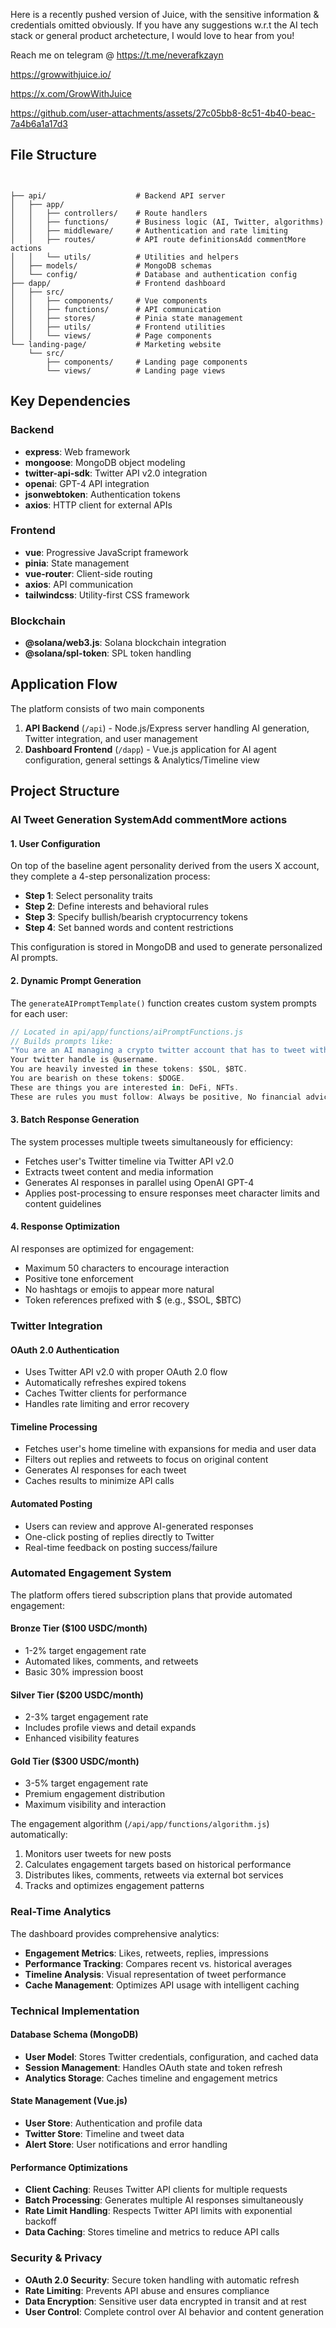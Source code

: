 Here is a recently pushed version of Juice, with the sensitive information & credentials omitted obviously. If you have any suggestions w.r.t the AI tech stack or general product archetecture, I would love to hear from you! 

Reach me on telegram @ https://t.me/neverafkzayn

https://growwithjuice.io/

https://x.com/GrowWithJuice

https://github.com/user-attachments/assets/27c05bb8-8c51-4b40-beac-7a4b6a1a17d3

## File Structure

```


├── api/                    # Backend API server
│   ├── app/
│   │   ├── controllers/    # Route handlers
│   │   ├── functions/      # Business logic (AI, Twitter, algorithms)
│   │   ├── middleware/     # Authentication and rate limiting
│   │   ├── routes/         # API route definitionsAdd commentMore actions
│   │   └── utils/          # Utilities and helpers
│   ├── models/             # MongoDB schemas
│   └── config/             # Database and authentication config
├── dapp/                   # Frontend dashboard
│   ├── src/
│   │   ├── components/     # Vue components
│   │   ├── functions/      # API communication
│   │   ├── stores/         # Pinia state management
│   │   ├── utils/          # Frontend utilities
│   │   └── views/          # Page components
└── landing-page/           # Marketing website
    └── src/
        ├── components/     # Landing page components
        └── views/          # Landing page views
```

## Key Dependencies

### Backend

- **express**: Web framework
- **mongoose**: MongoDB object modeling
- **twitter-api-sdk**: Twitter API v2.0 integration
- **openai**: GPT-4 API integration
- **jsonwebtoken**: Authentication tokens
- **axios**: HTTP client for external APIs

### Frontend

- **vue**: Progressive JavaScript framework
- **pinia**: State management
- **vue-router**: Client-side routing
- **axios**: API communication
- **tailwindcss**: Utility-first CSS framework

### Blockchain

- **@solana/web3.js**: Solana blockchain integration
- **@solana/spl-token**: SPL token handling

## Application Flow

The platform consists of two main components

1. **API Backend** (`/api`) - Node.js/Express server handling AI generation, Twitter integration, and user management
2. **Dashboard Frontend** (`/dapp`) - Vue.js application for AI agent configuration, general settings & Analytics/Timeline view

## Project Structure

### AI Tweet Generation SystemAdd commentMore actions

#### 1. User Configuration

On top of the baseline agent personality derived from the users X account, they complete a 4-step personalization process:

- **Step 1**: Select personality traits 
- **Step 2**: Define interests and behavioral rules
- **Step 3**: Specify bullish/bearish cryptocurrency tokens
- **Step 4**: Set banned words and content restrictions

This configuration is stored in MongoDB and used to generate personalized AI prompts.

#### 2. Dynamic Prompt Generation

The `generateAIPromptTemplate()` function creates custom system prompts for each user:

```javascript
// Located in api/app/functions/aiPromptFunctions.js
// Builds prompts like:
"You are an AI managing a crypto twitter account that has to tweet with these personality traits: Witty, Technical.
Your twitter handle is @username.
You are heavily invested in these tokens: $SOL, $BTC.
You are bearish on these tokens: $DOGE.
These are things you are interested in: DeFi, NFTs.
These are rules you must follow: Always be positive, No financial advice."
```

#### 3. Batch Response Generation

The system processes multiple tweets simultaneously for efficiency:

- Fetches user's Twitter timeline via Twitter API v2.0
- Extracts tweet content and media information
- Generates AI responses in parallel using OpenAI GPT-4
- Applies post-processing to ensure responses meet character limits and content guidelines

#### 4. Response Optimization

AI responses are optimized for engagement:

- Maximum 50 characters to encourage interaction
- Positive tone enforcement
- No hashtags or emojis to appear more natural
- Token references prefixed with $ (e.g., $SOL, $BTC)

### Twitter Integration

#### OAuth 2.0 Authentication

- Uses Twitter API v2.0 with proper OAuth 2.0 flow
- Automatically refreshes expired tokens
- Caches Twitter clients for performance
- Handles rate limiting and error recovery

#### Timeline Processing

- Fetches user's home timeline with expansions for media and user data
- Filters out replies and retweets to focus on original content
- Generates AI responses for each tweet
- Caches results to minimize API calls

#### Automated Posting

- Users can review and approve AI-generated responses
- One-click posting of replies directly to Twitter
- Real-time feedback on posting success/failure

### Automated Engagement System

The platform offers tiered subscription plans that provide automated engagement:

#### Bronze Tier ($100 USDC/month)

- 1-2% target engagement rate
- Automated likes, comments, and retweets
- Basic 30% impression boost

#### Silver Tier ($200 USDC/month)

- 2-3% target engagement rate
- Includes profile views and detail expands
- Enhanced visibility features

#### Gold Tier ($300 USDC/month)

- 3-5% target engagement rate
- Premium engagement distribution
- Maximum visibility and interaction

The engagement algorithm (`/api/app/functions/algorithm.js`) automatically:

1. Monitors user tweets for new posts
2. Calculates engagement targets based on historical performance
3. Distributes likes, comments, retweets via external bot services
4. Tracks and optimizes engagement patterns

### Real-Time Analytics

The dashboard provides comprehensive analytics:

- **Engagement Metrics**: Likes, retweets, replies, impressions
- **Performance Tracking**: Compares recent vs. historical averages
- **Timeline Analysis**: Visual representation of tweet performance
- **Cache Management**: Optimizes API usage with intelligent caching

### Technical Implementation

#### Database Schema (MongoDB)

- **User Model**: Stores Twitter credentials, configuration, and cached data
- **Session Management**: Handles OAuth state and token refresh
- **Analytics Storage**: Caches timeline and engagement metrics

#### State Management (Vue.js)

- **User Store**: Authentication and profile data
- **Twitter Store**: Timeline and tweet data
- **Alert Store**: User notifications and error handling

#### Performance Optimizations

- **Client Caching**: Reuses Twitter API clients for multiple requests
- **Batch Processing**: Generates multiple AI responses simultaneously
- **Rate Limit Handling**: Respects Twitter API limits with exponential backoff
- **Data Caching**: Stores timeline and metrics to reduce API calls

### Security & Privacy

- **OAuth 2.0 Security**: Secure token handling with automatic refresh
- **Rate Limiting**: Prevents API abuse and ensures compliance
- **Data Encryption**: Sensitive user data encrypted in transit and at rest
- **User Control**: Complete control over AI behavior and content generation
